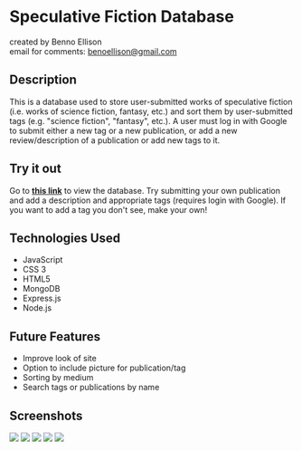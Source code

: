 # Speculative Fiction Database
created by Benno Ellison<br>
email for comments: <benoellison@gmail.com>

## Description
This is a database used to store user-submitted works of speculative fiction (i.e. works of science fiction, fantasy, etc.) and sort them by user-submitted tags (e.g. "science fiction", "fantasy", etc.).  A user must log in with Google to submit either a new tag or a new publication, or add a new review/description of a publication or add new tags to it.

## Try it out
Go to **[this link](https://speculative-fiction.onrender.com)** to view the database.  Try submitting your own publication and add a description and appropriate tags (requires login with Google).  If you want to add a tag you don't see, make your own!

## Technologies Used
<ul>
    <li>JavaScript</li>
    <li>CSS 3</li>
    <li>HTML5</li>
    <li>MongoDB</li>
    <li>Express.js</li>
    <li>Node.js</li>
</ul>

## Future Features
<ul>
    <li>Improve look of site</li>
    <li>Option to include picture for publication/tag</li>
    <li>Sorting by medium</li>
    <li>Search tags or publications by name</li>
</ul>

## Screenshots
<img src="https://i.imgur.com/ecIIQFN.png">
<img src="https://i.imgur.com/pvs6RRu.png">
<img src="https://i.imgur.com/9pyHJlP.png">
<img src="https://i.imgur.com/2JLsDtK.png">
<img src="https://i.imgur.com/AxOSJns.png">